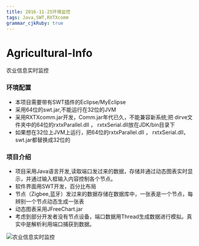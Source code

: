 ```yaml
---
title: 2016-11-25环境监控 
tags: Java,SWT,RXTXcomm
grammar_cjkRuby: true
---
```

# Agricultural-Info
农业信息实时监控


### 环境配置
* 本项目需要带有SWT插件的Eclipse/MyEclipse
* 采用64位的swt.jar,不能运行在32位的JVM
* 采用RXTXcomm.jar开发，Comm.jar年代已久，不能兼容新系统;把 dirve文件夹中的64位的rxtxParallel.dll ， rxtxSerial.dll放在JDK/bin目录下
* 如果想在32位上JVM上运行，把64位的rxtxParallel.dll ， rxtxSerial.dll，swt.jar都替换成32位的


### 项目介绍
*  项目采用Java语言开发,读取端口发过来的数据，存储并通过动态图表实时显示，并通过输入框输入内容控制各个节点。
* 软件界面用SWT开发，百分比布局
* 节点（Zigbee,蓝牙）发过来的数据存储在数据库中，一张表是一个节点，每辨别一个节点动态生成一张表
* 动态图表采用JFreeChart.jar
* 考虑到部分开发者没有节点设备，端口数据用Thread生成数据进行模拟。真实中是解析利用端口捕获到数据。

![农业信息实时监控](https://github.com/a2open/Agricultural-Info/blob/master/screenshots/%E5%86%9C%E4%B8%9A%E4%BF%A1%E6%81%AF%E5%AE%9E%E6%97%B6%E7%9B%91%E6%8E%A7.PNG)